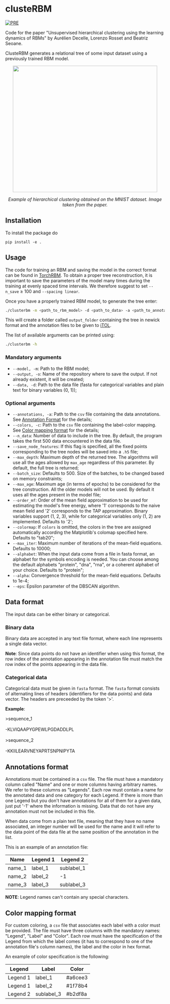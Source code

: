 # clusteRBM
[![PRE](https://img.shields.io/badge/PhysRevE-108,014110-red.svg)](https://scholar.google.com/citations?view_op=view_citation&hl=it&user=__OKD-kAAAAJ&sortby=pubdate&citation_for_view=__OKD-kAAAAJ:EPG8bYD4jVwC)

Code for the paper "Unsupervised hierarchical clustering using the learning dynamics of RBMs" by Aurélien Decelle, Lorenzo Rosset and Beatriz Seoane.

ClusteRBM generates a relational tree of some input dataset using a previously trained RBM model.

<p align="center">
<image src="/images/tree-MNIST.png" width=456 height=400/>
<p align="center">
<em>Example of hierarchical clustering obtained on the MNIST dataset. Image taken from the paper.</em>
</p>
</p>

## Installation

To install the package do
```
pip install -e .
```

## Usage

The code for training an RBM and saving the model in the correct format can be found in [TorchRBM](https://github.com/AurelienDecelle/TorchRBM.git). To obtain a proper tree reconstruction, it is important to save the parameters of the model many times during the training at evenly spaced time intervals. We therefore suggest to set `--n_save` $\geq$ 100 and `--spacing linear`.

Once you have a properly trained RBM model, to generate the tree enter:
```bash
./clusterbm -m <path_to_rbm_model> -d <path_to_data> -a <path_to_annotations> -o <output_folder>
```
This will create a folder called `output_folder` containing the tree in newick format and the annotation files to be given to [iTOL](https://itol.embl.de/).

The list of available arguments can be printed using:
```bash
./clusterbm -h
```

### Mandatory arguments

- `--model, -m`: Path to the RBM model;
- `--output, -o`: Name of the repository where to save the output. If not already existent, it will be created;
- `--data, -d`: Path to the data file (fasta for categorical variables and plain text for binary variables (0, 1));

### Optional arguments

- `--annotations, -a`: Path to the `csv` file containing the data annotations. See [Annotation Format](#annotations-format) for the details;
- `--colors, -c`: Path to the `csv` file containing the label-color mapping. See [Color mapping format](#color-mapping-format) for the details;
- `--n_data`: Number of data to include in the tree. By default, the program takes the first 500 data encountered in the data file.
- `--save_node_features`: If this flag is specified, all the fixed points corresponding to the tree nodes will be saved into a `.h5` file;
- `--max_depth`: Maximum depth of the returned tree. The algorithms will use all the ages allowed by `max_age` regardless of this parameter. By default, the full tree is returned;
- `--batch_size`: Defaults to 500. Size of the batches, to be changed based on memory constraints;
- `--max_age`: Maximum age (in terms of epochs) to be considered for the tree construction. All the older models will not be used. By default it uses all the ages present in the model file;
- `--order_mf`: Order of the mean field approximation to be used for estimating the model's free energy, where '1' corresponds to the naive mean field and '2' corresponds to the TAP approximation. Binary variables support (1, 2, 3), while for categorical variables only (1, 2) are implemented. Defaults to '2';
- `--colormap`: If `colors` is omitted, the colors in the tree are assigned automatically according the Matplotlib's colomap specified here. Defaults to "tab20";
- `--max_iter`: Maximum number of iterations of the mean-field equations. Defaults to 10000;
- `--alphabet`: When the input data come from a file in fasta format, an alphabet for the symbols encoding is needed. You can choose among the default alphabets "protein", "dna", "rna", or a coherent alphabet of your choice. Defaults to "protein";
- `--alpha`: Convergence threshold for the mean-field equations. Defaults to 1e-4;
- `--eps`: Epsilon parameter of the DBSCAN algorithm.

## Data format
The input data can be either binary or categorical.

### Binary data
Binary data are accepted in any text file format, where each line represents a single data vector.

**Note**: Since data points do not have an identifier when using this format, the row index of the annotation appearing in the annotation file must match the row index of the points appearing in the data file.

### Categorical data
Categorical data must be given in `fasta` format. The `fasta` format consists of alternating lines of headers (identifiers for the data points) and data vector. The headers are preceeded by the token '>'.

**Example**:

\>sequence_1 <br />  
-KLVIQAAPYGPEWLPGDADDLPL<br />  
\>sequence_2 <br />  
-KKIILEARVNEYAPRTSNPNIPYTA

## Annotations format
Annotations must be contained in a `csv` file. The file must have a mandatory column called "Name" and one or more columns having arbitrary names. We refer to these columns as "Legends". Each row must contain a name for the annotated data and one category for each Legend. If there is more than one Legend but you don't have annotations for all of them for a given data, just put '-1' where the information is missing. Data that do not have any annotation must not be included in this file.

When data come from a plain text file, meaning that they have no name associated, an integer number will be used for the name and it will refer to the data point of the data file at the same position of the annotation in the list.

This is an example of an annotation file:

| Name | Legend 1 | Legend 2 |
|------|----------|----------|
|name_1| label_1  | sublabel_1 |
|name_2| label_2  | -1         |
|name_3| label_3  | sublabel_3 |

**NOTE**: Legend names can't contain any special characters.

## Color mapping format
For custom coloring, a `csv` file that associates each label with a color must be provided. The file must have three columns with the mandatory names: "Legend", "Label" and "Color". Each row must have the specification of the Legend from which the label comes (it has to correspond to one of the annotation file's column names), the label and the color in hex format.

An example of color specification is the following:

| Legend | Label | Color |
|------|----------|----------|
|Legend 1| label_1  | #a6cee3 |
|Legend 1| label_2  | #1f78b4 |
|Legend 2| sublabel_3  | #b2df8a |